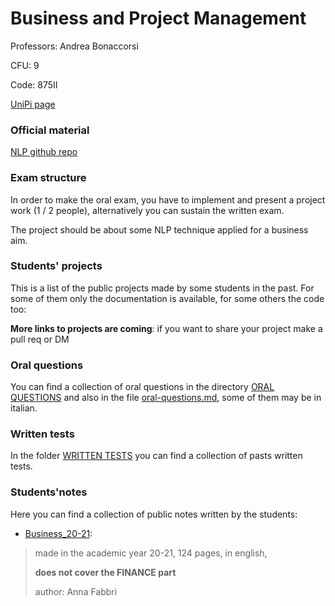# Business and Project Management

Professors: Andrea Bonaccorsi

CFU: 9

Code: 875II

[UniPi page](https://esami.unipi.it/esami2/programma.php?pg=ects&c=44161)


### Official material

[NLP github repo](https://github.com/SimoneBarandoni/nlp-python)

### Exam structure

In order to make the oral exam, you have to implement and present a project work (1 / 2 people), alternatively you can sustain the written exam.

The project should be about some NLP technique applied for a business aim.


### Students' projects

This is a list of the public projects made by some students in the past. For some of them only the documentation is available, for some others the code too:

**More links to projects are coming**: if you want to share your project make a pull req or DM


### Oral questions

You can find a collection of oral questions in the directory [ORAL QUESTIONS](oral-questions) and also in the file [oral-questions.md](oral-questions.md), some of them may be in italian.


### Written tests

In the folder [WRITTEN TESTS](WRITTEN%20TESTS) you can find a collection of pasts written tests.


### Students'notes

Here you can find a collection of public notes written by the students:

- [Business_20-21](BUSINESS_20-21_Anna-Fabbri.pdf): 
>made in the academic year 20-21, 124 pages, in english, 
>
>**does not cover the FINANCE part**
>
>author: Anna Fabbri

